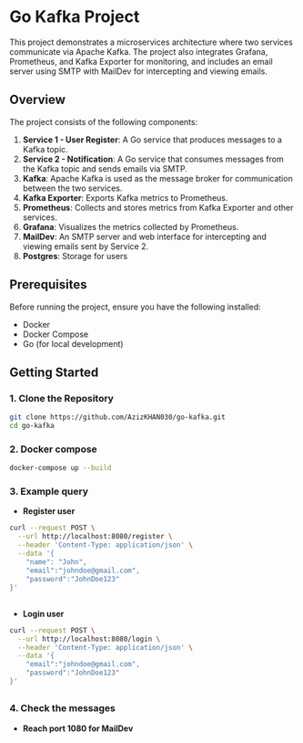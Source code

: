 # Go Kafka Project

This project demonstrates a microservices architecture where two services communicate via Apache Kafka. The project also integrates Grafana, Prometheus, and Kafka Exporter for monitoring, and includes an email server using SMTP with MailDev for intercepting and viewing emails.

## Overview

The project consists of the following components:

1. **Service 1 - User Register**: A Go service that produces messages to a Kafka topic.
2. **Service 2 - Notification**: A Go service that consumes messages from the Kafka topic and sends emails via SMTP.
3. **Kafka**: Apache Kafka is used as the message broker for communication between the two services.
4. **Kafka Exporter**: Exports Kafka metrics to Prometheus.
5. **Prometheus**: Collects and stores metrics from Kafka Exporter and other services.
6. **Grafana**: Visualizes the metrics collected by Prometheus.
7. **MailDev**: An SMTP server and web interface for intercepting and viewing emails sent by Service 2.
8. **Postgres**: Storage for users

## Prerequisites

Before running the project, ensure you have the following installed:

- Docker
- Docker Compose
- Go (for local development)

## Getting Started

### 1. Clone the Repository

```bash
git clone https://github.com/AzizKHAN030/go-kafka.git
cd go-kafka
```

### 2. Docker compose

```bash
docker-compose up --build
```

### 3. Example query

- **Register user**
```bash
curl --request POST \
  --url http://localhost:8080/register \
  --header 'Content-Type: application/json' \
  --data '{
	"name": "John",
	"email":"johndoe@gmail.com",
	"password":"JohnDoe123"
}'
```
##
- **Login user**
```bash
curl --request POST \
  --url http://localhost:8080/login \
  --header 'Content-Type: application/json' \
  --data '{
	"email":"johndoe@gmail.com",
	"password":"JohnDoe123"
}'
```
##

### 4. Check the messages

- **Reach port 1080 for MailDev**
